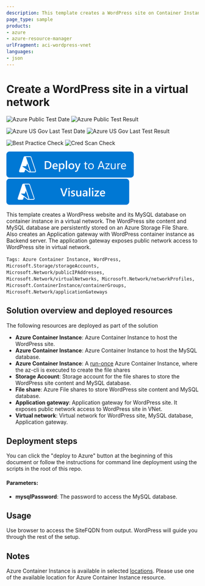 ```yaml
---
description: This template creates a WordPress site on Container Instance in a virtual network. And output a public site FQDN which could access WordPress site.
page_type: sample
products:
- azure
- azure-resource-manager
urlFragment: aci-wordpress-vnet
languages:
- json
---
```

# Create a WordPress site in a virtual network
![Azure Public Test Date](https://azurequickstartsservice.blob.core.windows.net/badges/application-workloads/wordpress/aci-wordpress-vnet/PublicLastTestDate.svg)
![Azure Public Test Result](https://azurequickstartsservice.blob.core.windows.net/badges/application-workloads/wordpress/aci-wordpress-vnet/PublicDeployment.svg)

![Azure US Gov Last Test Date](https://azurequickstartsservice.blob.core.windows.net/badges/application-workloads/wordpress/aci-wordpress-vnet/FairfaxLastTestDate.svg)
![Azure US Gov Last Test Result](https://azurequickstartsservice.blob.core.windows.net/badges/application-workloads/wordpress/aci-wordpress-vnet/FairfaxDeployment.svg)

![Best Practice Check](https://azurequickstartsservice.blob.core.windows.net/badges/application-workloads/wordpress/aci-wordpress-vnet/BestPracticeResult.svg)
![Cred Scan Check](https://azurequickstartsservice.blob.core.windows.net/badges/application-workloads/wordpress/aci-wordpress-vnet/CredScanResult.svg)

[![Deploy To Azure](https://raw.githubusercontent.com/Azure/azure-quickstart-templates/master/1-CONTRIBUTION-GUIDE/images/deploytoazure.svg?sanitize=true)](https://portal.azure.com/#create/Microsoft.Template/uri/https%3A%2F%2Fraw.githubusercontent.com%2FAzure%2Fazure-quickstart-templates%2Fmaster%2Fapplication-workloads%2Fwordpress%2Faci-wordpress-vnet%2Fazuredeploy.json)
[![Visualize](https://raw.githubusercontent.com/Azure/azure-quickstart-templates/master/1-CONTRIBUTION-GUIDE/images/visualizebutton.svg?sanitize=true)](http://armviz.io/#/?load=https%3A%2F%2Fraw.githubusercontent.com%2FAzure%2Fazure-quickstart-templates%2Fmaster%2Fapplication-workloads%2Fwordpress%2Faci-wordpress-vnet%2Fazuredeploy.json)

This template creates a WordPress website and its MySQL database on container instance in a virtual network. The WordPress site content and MySQL database are persistently stored on an Azure Storage File Share.
Also creates an Application gateway with WordPress container instance as Backend server. The application gateway exposes public network access to WordPress site in virtual network.

`Tags: Azure Container Instance, WordPress, Microsoft.Storage/storageAccounts, Microsoft.Network/publicIPAddresses, Microsoft.Network/virtualNetworks, Microsoft.Network/networkProfiles, Microsoft.ContainerInstance/containerGroups, Microsoft.Network/applicationGateways`

## Solution overview and deployed resources

The following resources are deployed as part of the solution

+ **Azure Container Instance**: Azure Container Instance to host the WordPress site.
+ **Azure Container Instance**: Azure Container Instance to host the MySQL database.
+ **Azure Container Instance**: A [run-once](https://learn.microsoft.com/azure/container-instances/container-instances-restart-policy#container-restart-policy) Azure Container Instance, where the az-cli is executed to create the file shares
+ **Storage Account**: Storage account for the file shares to store the WordPress site content and MySQL database.
+ **File share**: Azure File shares to store WordPress site content and MySQL database.
+ **Application gateway**: Application gateway for WordPress site. It exposes public network access to WordPress site in VNet.
+ **Virtual network**: Virtual network for WordPress site, MySQL database, Application gateway.

## Deployment steps

You can click the "deploy to Azure" button at the beginning of this document or follow the instructions for command line deployment using the scripts in the root of this repo.

#### Parameters:
+ **mysqlPassword**: The password to access the MySQL database.

## Usage

Use browser to access the SiteFQDN from output. WordPress will guide you through the rest of the setup.

## Notes
Azure Container Instance is available in selected [locations](https://learn.microsoft.com/azure/container-instances/container-instances-quotas#region-availability). Please use one of the available location for Azure Container Instance resource.
